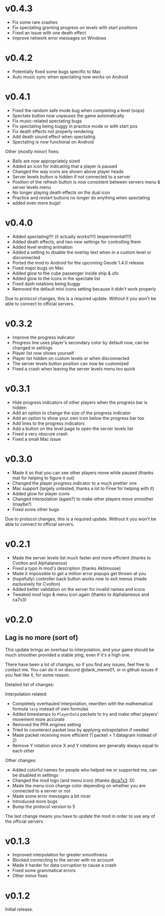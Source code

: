 # v0.4.3

* Fix some rare crashes
* Fix spectating granting progress on levels with start positions
* Fixed an issue with one death effect
* Improve network error messages on Windows

# v0.4.2

* Potentially fixed some bugs specific to Mac
* Auto music sync when spectating now works on Android

# v0.4.1

* Fixed the random safe mode bug when completing a level (oops)
* Spectate button now unpauses the game automatically
* Fix music-related spectating bugs
* Fix spectating being buggy in practice mode or with start pos
* Fix death effects not properly rendering
* Add death sound effect when spectating
* Spectating is now functional on Android

Other (mostly minor) fixes:

* Balls are now appropriately sized
* Added an icon for indicating that a player is paused
* Changed the way icons are shown above player heads
* Server levels button is hidden if not connected to a server
* Position of the refresh button is now consistent between servers menu & server levels menu
* No longer playing death effects on the dual icon
* Practice and restart buttons no longer do anything when spectating
* added even more bugs!

# v0.4.0

* Added <cg>spectating</c>!!!! (it actually works!!!!) (experimental!!!!)
* Added <cy>death effects</c>, and two new settings for controlling them
* Added <cj>level ending animation</c>
* Added a setting to disable the overlay text when in a custom level or disconnected
* Ported the mod to <cg>Android</c> for the upcoming Geode 1.4.0 release
* Fixed major bugs on Mac
* Added glow to the cube passenger inside ship & ufo
* Added glow to the icons in the spectate list
* Fixed dash rotations being buggy
* Removed the default mini icons setting because it didn't work properly

Due to protocol changes, this is a required update. Without it you won't be able to connect to official servers.

# v0.3.2

* Improve the progress indicator
* Progress line uses player's secondary color by default now, can be changed in settings
* Player list now shows yourself
* Player list hidden on custom levels or when disconnected
* The server levels button position can now be customized
* Fixed a crash when leaving the server levels menu too quick

# v0.3.1

* Hide progress indicators of other players when the progress bar is hidden
* Add an option to change the size of the progress indicator
* Add an option to show your own icon below the progress bar too
* Add lines to the progress indicators
* Add a button on the level page to open the server levels list
* Fixed a very obscure crash
* Fixed a small Mac issue

# v0.3.0

* Made it so that you can see other players move while paused (thanks mat for helping to figure it out)
* Changed the player progress indicator to a much prettier one
* Mac support (largely untested, thanks a lot to Firee for helping with it)
* Added glow for player icons
* Changed interpolation (again?) to make other players move smoother (maybe?)
* Fixed some other bugs

Due to protocol changes, this is a required update. Without it you won't be able to connect to official servers.

# v0.2.1

* Made the server levels list much faster and more efficient (thanks to Cvolton and Alphalaneous)
* Fixed a typo in mod's description (thanks Aktimoose)
* Made it impossible to get a million error popups get thrown at you
* (hopefully) controller back button works now to exit menus (made exclusively for Cvolton)
* Added better validation on the server for invalid names and icons
* Tweaked mod logo & menu icon again (thanks to Alphalaneous and ca7x3)

# v0.2.0

## Lag is no more (sort of)

This update brings an overhaul to interpolation, and your game should be much smoother provided a stable ping, even if it's a high one.

There have been a lot of changes, so if you find any issues, feel free to contact me. You can do it on discord @dank_meme01, or in github issues if you feel like it, for some reason.

Detailed list of changes:

Interpolation related:

* Completely overhauled interpolation, rewritten with the mathematical formula `lerp` instead of own formulas
* Added timestamps to `PlayerData` packets to try and make other players' movement more accurate
* Removed the PPA engines setting
* Tried to counteract packet loss by applying extrapolation if needed
* Made packet receiving more efficient (1 packet = 1 datagram instead of 2)
* Remove Y rotation since X and Y rotations are generally always equal to each other

Other changes:

* Added colorful names for people who helped me or supported me, can be disabled in settings
* Changed the mod logo (and menu icon) (thanks [@ca7x3](https://twitter.com/ca7x3) :D)
* Made the menu icon change color depending on whether you are connected to a server or not
* Made some error messages a bit nicer
* Introduced more bugs
* Bump the protocol version to 5

The last change means you have to update the mod in order to use any of the official servers.

# v0.1.3

* Improved interpolation for greater smoothness
* Blocked connecting to the server with no account
* Made it harder for data corruption to cause a crash
* Fixed some grammatical errors
* Other minor fixes

# v0.1.2

Initial release.